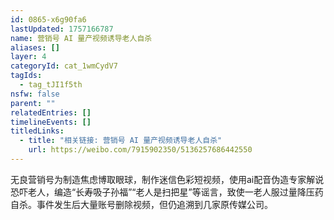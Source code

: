 ```yaml
---
id: 0865-x6g90fa6
lastUpdated: 1757166787
name: 营销号 AI 量产视频诱导老人自杀
aliases: []
layer: 4
categoryId: cat_1wmCydV7
tagIds:
  - tag_tJI1f5th
nsfw: false
parent: ""
relatedEntries: []
timelineEvents: []
titledLinks:
  - title: "相关链接: 营销号 AI 量产视频诱导老人自杀"
    url: https://weibo.com/7915902350/5136257686442550
---
```


无良营销号为制造焦虑博取眼球，制作迷信色彩短视频，使用ai配音伪造专家解说恐吓老人，编造“长寿吸子孙福”“老人是扫把星”等谣言，致使一老人服过量降压药自杀。事件发生后大量账号删除视频，但仍追溯到几家原传媒公司。